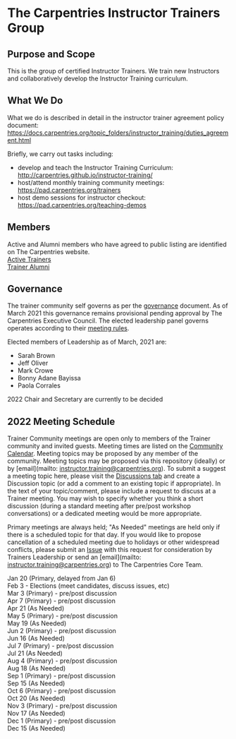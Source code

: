 # The Carpentries Instructor Trainers Group

## Purpose and Scope

This is the group of certified Instructor Trainers. We train new Instructors and collaboratively develop the Instructor Training curriculum.

## What We Do
What we do is described in detail in the instructor trainer agreement policy document: https://docs.carpentries.org/topic_folders/instructor_training/duties_agreement.html

Briefly, we carry out tasks including:
- develop and teach the Instructor Training Curriculum: http://carpentries.github.io/instructor-training/
- host/attend monthly training community meetings: https://pad.carpentries.org/trainers
- host demo sessions for instructor checkout: https://pad.carpentries.org/teaching-demos

## Members
Active and Alumni members who have agreed to public listing are identified on The Carpentries website.  
[Active Trainers](https://carpentries.org/trainers/)  
[Trainer Alumni](https://carpentries.org/trainer_alumni/)

## Governance

The trainer community self governs as per the [governance](governance.md) document. As of March 2021 this governance remains provisional pending approval by The Carpentries Executive Council.
The elected leadership panel governs operates according to their [meeting rules](policy/leader_meeting_rules.md).

Elected members of Leadership as of March, 2021 are:
- Sarah Brown 
- Jeff Oliver 
- Mark Crowe
- Bonny Adane Bayissa
- Paola Corrales

2022 Chair and Secretary are currently to be decided

## 2022 Meeting Schedule

Trainer Community meetings are open only to members of the Trainer community and invited guests. Meeting times are listed on the [Community Calendar](https://carpentries.org/community/#community-events). 
Meeting topics may be proposed by any member of the community. Meeting topics may be proposed via this repository (ideally) or by [email](mailto: instructor.training@carpentries.org). 
To submit a suggest a meeting topic here, please visit the [Discussions tab](https://github.com/carpentries/trainers/discussions) and 
create a Discussion topic (or add a comment to an existing topic if appropriate). 
In the text of your topic/comment, please include a request to discuss at a Trainer meeting. You may wish to specify whether you 
think a short discussion (during a standard meeting after pre/post workshop conversations) or a dedicated meeting would be more appropriate. 
  
Primary meetings are always held; "As Needed" meetings are held only if there is a scheduled topic for that day. 
If you would like to propose cancellation of a scheduled meeting due to holidays or other widespread conflicts, please submit an [Issue](https://github.com/carpentries/trainers/issues) 
with this request for consideration by Trainers Leadership or send an [email](mailto: instructor.training@carpentries.org) to The Carpentries Core Team.

Jan 20 (Primary, delayed from Jan 6)  
Feb 3 - Elections (meet candidates, discuss issues, etc)  
Mar 3 (Primary) - pre/post discussion  
Apr 7 (Primary) - pre/post discussion  
Apr 21 (As Needed)  
May 5 (Primary) - pre/post discussion  
May 19 (As Needed)  
Jun 2 (Primary) - pre/post discussion  
Jun 16 (As Needed)  
Jul 7 (Primary) - pre/post discussion  
Jul 21 (As Needed)  
Aug 4 (Primary) - pre/post discussion  
Aug 18 (As Needed)  
Sep 1 (Primary) - pre/post discussion  
Sep 15 (As Needed)  
Oct 6 (Primary) - pre/post discussion  
Oct 20 (As Needed)  
Nov 3 (Primary) - pre/post discussion  
Nov 17 (As Needed)  
Dec 1 (Primary) - pre/post discussion  
Dec 15 (As Needed)  
